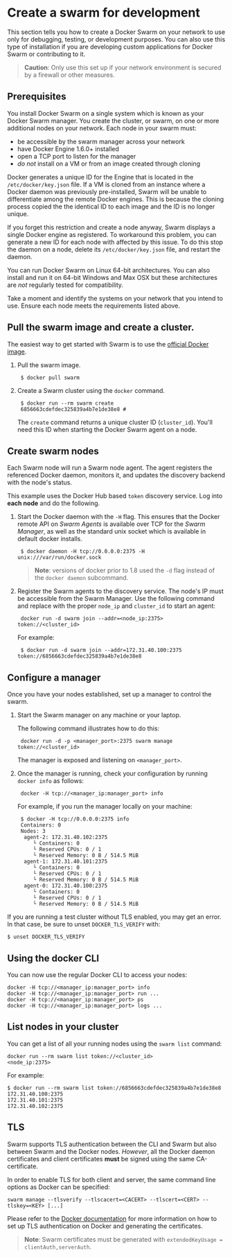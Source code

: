 <!--[metadata]>
+++
title = "Create a swarm for development"
description = "Swarm: a Docker-native clustering system"
keywords = ["docker, swarm,  clustering"]
[menu.main]
parent="smn_workw_swarm"
weight=2
+++
<![end-metadata]-->

# Create a swarm for development

This section tells you how to create a Docker Swarm on your network to use only for debugging, testing, or development purposes. You can also use this type of installation if you are developing custom applications for Docker Swarm or contributing to it.  

> **Caution**: Only use this set up if your network environment is secured by a firewall or other measures.

## Prerequisites 

You install Docker Swarm on a single system which is known as your Docker Swarm
manager. You create the cluster, or swarm, on one or more additional nodes on
your network.  Each node in your swarm must:

* be accessible by the swarm manager across your network
* have Docker Engine 1.6.0+ installed
* open a TCP port to listen for the manager
* *do not* install on a VM or from an image created through cloning

Docker generates a unique ID for the Engine that is located in the
`/etc/docker/key.json` file. If a VM is cloned from an instance where a
Docker daemon was previously pre-installed, Swarm will be unable to differentiate
among the remote Docker engines. This is because the cloning process copied the
the identical ID to each image and the ID is no longer unique.

If you forget this restriction and create a node anyway, Swarm displays a single
Docker engine as registered. To workaround this problem, you can generate a new
ID for each node with affected by this issue. To do this stop the daemon on a node,
delete its `/etc/docker/key.json` file, and restart the daemon.

You can run Docker Swarm on Linux 64-bit architectures. You can also install and
run it on 64-bit Windows and Max OSX but these architectures are *not* regularly
tested for compatibility.

Take a moment and identify the systems on your network that you intend to use.
Ensure each node meets the requirements listed above.

## Pull the swarm image and create a cluster.

The easiest way to get started with Swarm is to use the
[official Docker image](https://registry.hub.docker.com/_/swarm/).

1. Pull the swarm image.

		$ docker pull swarm

1. Create a Swarm cluster using the `docker` command.

		$ docker run --rm swarm create
		6856663cdefdec325839a4b7e1de38e8 # 

	The `create` command returns a unique cluster ID (`cluster_id`). You'll need
	this ID when starting the Docker Swarm agent on a node.

##  Create swarm nodes

Each Swarm node will run a Swarm node agent. The agent registers the referenced
Docker daemon, monitors it, and updates the discovery backend with the node's status.

This example uses the Docker Hub based `token` discovery service. Log into **each node** and do the following.

1. Start the Docker daemon with the `-H` flag. This ensures that the
Docker remote API on *Swarm Agents* is available over TCP for the
*Swarm Manager*, as well as the standard unix socket which is
available in default docker installs.

		$ docker daemon -H tcp://0.0.0.0:2375 -H unix:///var/run/docker.sock

	> **Note**: versions of docker prior to 1.8 used the `-d` flag instead of the `docker daemon` subcommand.

2. Register the Swarm agents to the discovery service. The node's IP must be accessible from the Swarm Manager. Use the following command and replace with the proper `node_ip` and `cluster_id` to start an agent:

		docker run -d swarm join --addr=<node_ip:2375> token://<cluster_id>

	For example:

		$ docker run -d swarm join --addr=172.31.40.100:2375 token://6856663cdefdec325839a4b7e1de38e8

## Configure a manager

Once you have your nodes established, set up a manager to control the swarm.

1. Start the Swarm manager on any machine or your laptop. 

	The following command illustrates how to do this:

		docker run -d -p <manager_port>:2375 swarm manage token://<cluster_id>

	The manager is exposed and listening on `<manager_port>`.

2. Once the manager is running, check your configuration by running `docker info` as follows:

		docker -H tcp://<manager_ip:manager_port> info

	For example, if you run the manager locally on your machine:

		$ docker -H tcp://0.0.0.0:2375 info
		Containers: 0
		Nodes: 3
		 agent-2: 172.31.40.102:2375
			└ Containers: 0
			└ Reserved CPUs: 0 / 1
			└ Reserved Memory: 0 B / 514.5 MiB
		 agent-1: 172.31.40.101:2375
			└ Containers: 0
			└ Reserved CPUs: 0 / 1
			└ Reserved Memory: 0 B / 514.5 MiB
		 agent-0: 172.31.40.100:2375
			└ Containers: 0
			└ Reserved CPUs: 0 / 1
			└ Reserved Memory: 0 B / 514.5 MiB

  If you are running a test cluster without TLS enabled, you may get an error.
  In that case, be sure to unset `DOCKER_TLS_VERIFY` with:

    $ unset DOCKER_TLS_VERIFY
  
## Using the docker CLI

You can now use the regular Docker CLI to access your nodes:

	docker -H tcp://<manager_ip:manager_port> info
	docker -H tcp://<manager_ip:manager_port> run ...
	docker -H tcp://<manager_ip:manager_port> ps
	docker -H tcp://<manager_ip:manager_port> logs ...


## List nodes in your cluster

You can get a list of all your running nodes using the `swarm list` command:

	docker run --rm swarm list token://<cluster_id>
	<node_ip:2375>


For example:

	$ docker run --rm swarm list token://6856663cdefdec325839a4b7e1de38e8
	172.31.40.100:2375
	172.31.40.101:2375
	172.31.40.102:2375

## TLS

Swarm supports TLS authentication between the CLI and Swarm but also between
Swarm and the Docker nodes. _However_, all the Docker daemon certificates and client
certificates **must** be signed using the same CA-certificate.

In order to enable TLS for both client and server, the same command line options
as Docker can be specified:


	swarm manage --tlsverify --tlscacert=<CACERT> --tlscert=<CERT> --tlskey=<KEY> [...]


Please refer to the [Docker documentation](https://docs.docker.com/articles/https/)
for more information on how to set up TLS authentication on Docker and generating
the certificates.

> **Note**: Swarm certificates must be generated with `extendedKeyUsage = clientAuth,serverAuth`.
